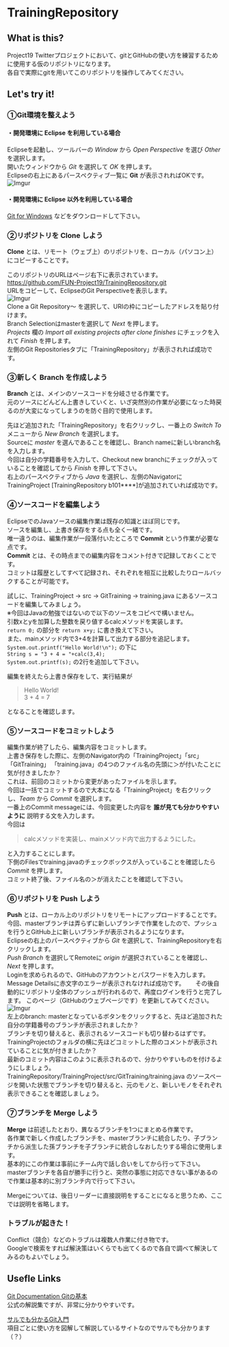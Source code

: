 # TrainingRepository
## What is this?
Project19 Twitterプロジェクトにおいて、gitとGitHubの使い方を練習するために使用する仮のリポジトリになります。  
各自で実際にgitを用いてこのリポジトリを操作してみてください。

## Let's try it!
### ①Git環境を整えよう
#### ・開発環境に __Eclipse__ を利用している場合  
Eclipseを起動し、ツールバーの _Window_ から _Open Perspective_ を選び _Other_ を選択します。  
開いたウィンドウから _Git_ を選択して _OK_ を押します。  
Eclipseの右上にあるパースペクティブ一覧に __Git__ が表示されればOKです。  
![Imgur](http://i.imgur.com/46dtOXh.png)

#### ・開発環境に __Eclipse__ 以外を利用している場合
[Git for Windows](https://msysgit.github.io/) などをダウンロードして下さい。  

### ②リポジトリを __Clone__ しよう
__Clone__ とは、リモート（ウェブ上）のリポジトリを、ローカル（パソコン上）にコピーすることです。  

このリポジトリのURLはページ右下に表示されています。  
<https://github.com/FUN-Project19/TrainingRepository.git>  
URLをコピーして、EclipseのGit Perspectiveを表示します。  
![Imgur](http://i.imgur.com/fQ80vQE.png)  
Clone a Git Repository～ を選択して、URIの枠にコピーしたアドレスを貼り付けます。  
Branch Selectionはmasterを選択して _Next_ を押します。  
_Projects_ 欄の _Import all existing projects after clone finishes_ にチェックを入れて _Finish_ を押します。  
左側のGit Repositoriesタブに「TrainingRepository」が表示されれば成功です。

### ③新しく __Branch__ を作成しよう
__Branch__ とは、メインのソースコードを分岐させる作業です。  
元のソースにどんどん上書きしていくと、いざ突然別の作業が必要になった時戻るのが大変になってしまうのを防ぐ目的で使用します。  

先ほど追加された「TrainingRepository」を右クリックし、一番上の _Switch To_ メニューから _New Branch_ を選択します。  
Sourceに _master_ を選んであることを確認し、Branch nameに新しいbranch名を入力します。  
今回は自分の学籍番号を入力して、Checkout new branchにチェックが入っていることを確認してから _Finish_ を押して下さい。  
右上のパースペクティブから _Java_ を選択し、左側のNavigatorにTrainingProject [TrainingRepository b101****]が追加されていれば成功です。

### ④ソースコードを編集しよう  
EclipseでのJavaソースの編集作業は既存の知識とほぼ同じです。  
ソースを編集し、上書き保存をする点も全く一緒です。  
唯一違うのは、編集作業が一段落付いたところで __Commit__ という作業が必要な点です。  
__Commit__ とは、その時点までの編集内容をコメント付きで記録しておくことです。  
コミットは履歴としてすべて記録され、それぞれを相互に比較したりロールバックすることが可能です。  

試しに、TrainingProject -> src -> GitTraining -> training.java にあるソースコードを編集してみましょう。  
※今回はJavaの勉強ではないので以下のソースをコピペで構いません。  
引数xとyを加算した整数を戻り値するcalcメソッドを実装します。  
`return 0;` の部分を `return x+y;` に書き換えて下さい。  
また、mainメソッド内で3+4を計算して出力する部分を追記します。  
`System.out.printf("Hello World!\n");` の下に  
`String s = "3 + 4 = "+calc(3,4);`  
`System.out.printf(s);`
の2行を追加して下さい。  

編集を終えたら上書き保存をして、実行結果が
>Hello World!  
3 + 4 = 7  

となることを確認します。

### ⑤ソースコードをコミットしよう
編集作業が終了したら、編集内容をコミットします。  
上書き保存をした際に、左側のNavigator内の「TrainingProject」「src」「GitTraining」
「training.java」の4つのファイル名の先頭に＞が付いたことに気が付きましたか？  
これは、前回のコミットから変更があったファイルを示します。  
今回は一括でコミットするので大本になる「TrainingProject」を右クリックし、_Team_ から _Commit_ を選択します。  
一番上のCommit messageには、今回変更した内容を __誰が見ても分かりやすいように__ 説明する文を入力します。  
今回は
>calcメソッドを実装し、mainメソッド内で出力するようにした。

と入力することにします。  
下側のFilesでtraining.javaのチェックボックスが入っていることを確認したら _Commit_ を押します。  
コミット終了後、ファイル名の＞が消えたことを確認して下さい。  

### ⑥リポジトリを __Push__ しよう
__Push__ とは、ローカル上のリポジトリをリモートにアップロードすることです。  
今回、masterブランチは弄らずに新しいブランチで作業をしたので、プッシュを行うとGitHub上に新しいブランチが表示されるようになります。  
Eclipseの右上のパースペクティブから _Git_ を選択して、TrainingRepositoryを右クリックします。  
_Push Branch_ を選択してRemoteに _origin_ が選択されていることを確認し、_Next_ を押します。  
Loginを求められるので、GitHubのアカウントとパスワードを入力します。  
Message Detailsに赤文字のエラーが表示されなければ成功です。　　
その後自動的にリポジトリ全体のプッシュが行われるので、再度ログインを行うと完了します。
このページ（GitHubのウェブページです）を更新してみてください。  
![Imgur](http://i.imgur.com/CBghEBH.png)  
左上のbranch: masterとなっているボタンをクリックすると、先ほど追加された自分の学籍番号のブランチが表示されましたか？  
ブランチを切り替えると、表示されるソースコードも切り替わるはずです。  
TrainingProjectのフォルダの横に先ほどコミットした際のコメントが表示されていることに気が付きましたか？  
最新のコミット内容はこのように表示されるので、分かりやすいものを付けるようにしましょう。  
TrainingRepository/TrainingProject/src/GitTraining/training.java のソースページを開いた状態でブランチを切り替えると、元のモノと、新しいモノをそれぞれ表示できることを確認しましょう。  

### ⑦ブランチを __Merge__ しよう
__Merge__ は前述したとおり、異なるブランチを1つにまとめる作業です。  
各作業で新しく作成したブランチを、masterブランチに統合したり、子ブランチから派生した孫ブランチを子ブランチに統合しなおしたりする場合に使用します。  
基本的にこの作業は事前にチーム内で話し合いをしてから行って下さい。  
masterブランチを各自が勝手に行うと、突然の事態に対応できない事があるので作業は基本的に別ブランチ内で行って下さい。  

Mergeについては、後日リーダーに直接説明をすることになると思うため、ここでは説明を省略します。  

### トラブルが起きた！
Conflict（競合）などのトラブルは複数人作業に付き物です。  
Googleで検索をすれば解決策はいくらでも出てくるので各自で調べて解決してみるのもよいでしょう。  

## Usefle Links
[Git Documentation Gitの基本](https://git-scm.com/book/ja/v1/Git-%E3%81%AE%E5%9F%BA%E6%9C%AC)  
公式の解説集ですが、非常に分かりやすいです。  

[サルでも分かるGit入門](http://www.backlog.jp/git-guide/)  
項目ごとに使い方を図解して解説しているサイトなのでサルでも分かります（？）

